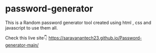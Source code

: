 # password-generator
This is a Random password generator tool created using html , css and javascript
to use them all.

Check this live site👇
https://saravanantech23.github.io/Password-generator-main/
